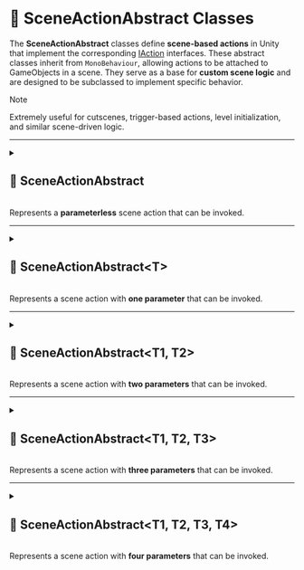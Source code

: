 # 🧩 SceneActionAbstract Classes

The **SceneActionAbstract** classes define **scene-based actions** in Unity that implement the
corresponding [IAction](IAction.md) interfaces.
These abstract classes inherit from `MonoBehaviour`, allowing actions to be attached to GameObjects in a scene.
They serve as a base for **custom scene logic** and are designed to be subclassed to implement specific behavior.

> [!NOTE]
> Extremely useful for cutscenes, trigger-based actions, level initialization, and similar scene-driven logic.

---

<details>
  <summary>
    <h2>🧩 SceneActionAbstract</h2>
    <br> Represents a <b>parameterless</b> scene action that can be invoked.
  </summary>

<br>

```csharp
public abstract class SceneActionAbstract : MonoBehaviour, IAction
```

- **Usage:** Attach to a GameObject and implement `Invoke()` to define custom behavior.

---

### 🏹 Methods

#### `Invoke()`

```csharp
public abstract void Invoke();
```

- **Description:** Executes the action logic.
- **Note:** Must be implemented in derived classes.

---

### 🗂 Example of Usage

This example demonstrates how to create a simple action based on `SceneActionAbstract` and run it from a `GameStartup`
script in Unity.

#### 1. Create a custom action

Here we implement a simple action that prints `Hello World!` when invoked:

```csharp
public sealed class HelloWorldAction : SceneActionAbstract
{
    public override void Invoke() => Debug.Log("Hello World!");
}
```

#### 2. Create the `GameStartup` script

This script will call the action on game start:

```csharp
public sealed class GameStartup : MonoBehaviour
{
    [SerializeField]
    private SceneActionAbstract _action;

    private void Start()
    {
        _action.Invoke();
    }
}
```

#### 3. Assign the action in the Unity Inspector

- Attach the `GameStartup` script to a GameObject in your scene.
- Drag and drop the `HelloWorldAction` component into the `action` parameter in the Inspector.

#### 4. Run the scene

When you start the game, the action is triggered and **"Hello World!"** is printed to the console.

</details>

---

<details>
  <summary>
    <h2>🧩 SceneActionAbstract&lt;T&gt;</h2>
    <br> Represents a scene action with <b>one parameter</b> that can be invoked.
  </summary>

<br>

```csharp
public abstract class SceneActionAbstract<T> : MonoBehaviour, IAction<T>
```

- **Type parameter:** `T` — the input argument type.

---

### 🏹 Methods

#### `Invoke(T arg)`

```csharp
public abstract void Invoke(T arg);
```

- **Description:** Executes the action logic with the provided argument.
- **Parameter:** `arg` – The input argument.

---

### 🗂 Example of Usage

This example shows how to use `SceneActionAbstract<T>` to create an action that destroys objects when they enter a
trigger.

#### 1. Create `DestroyGameObjectAction`

This action takes a `GameObject` and destroys it:

```csharp
public sealed class DestroyGameObjectAction : SceneActionAbstract<GameObject>
{
    public override void Invoke(GameObject go) => GameObject.Destroy(go);
}
```

#### 2. Create `ActionTrigger`

This script invokes the action whenever another object enters the trigger collider:

```csharp
public sealed class ActionTrigger : MonoBehaviour
{
    [SerializeField]
    private SceneActionAbstract<GameObject> _action;

    private void OnTriggerEnter(Collider collider)
    {
        _action.Invoke(collider.gameObject);
    }
}
```

#### 3. Run the scene

Enter **Play Mode** in Unity and any objects that collide with the trigger will be **destroyed automatically**.

</details>

---

<details>
  <summary>
    <h2>🧩 SceneActionAbstract&lt;T1, T2&gt;</h2>
    <br> Represents a scene action with <b>two parameters</b> that can be invoked.
  </summary>

<br>

```csharp
public abstract class SceneActionAbstract<T1, T2> : MonoBehaviour, IAction<T1, T2>
```

- **Type parameters:**
    - `T1` — the first argument
    - `T2` — the second argument

---

### 🏹 Methods

#### `Invoke(T1 arg1, T2 arg2)`

```csharp
public abstract void Invoke(T1 arg1, T2 arg2);
```

- **Description:** Executes the action logic with the provided arguments.
- **Parameters:**
    - `arg1` – The first argument
    - `arg2` – The second argument

---

### 🗂 Example of Usage

This example shows how to use `SceneActionAbstract<T1, T2>` to apply damage to a character.

#### 1. Create `DealDamageAction`

This action takes a **character** and a **damage value**, then applies the damage:

```csharp
public sealed class DealDamageAction : SceneActionAbstract<Character, int>
{
    public override void Invoke(Character character, int damage)
        => character.TakeDamage(damage);
}
```

#### 2. Usage in Gameplay

- Attach the `DealDamageAction` to a GameObject.
- Call `Invoke(targetCharacter, damageAmount)` when you want to apply damage (for example, when an enemy attacks or the
  player steps into a trap).

#### 3. Result

The specified character’s `TakeDamage` method will be executed, reducing its health.

</details>

---

<details>
  <summary>
    <h2>🧩 SceneActionAbstract&lt;T1, T2, T3&gt;</h2>
    <br> Represents a scene action with <b>three parameters</b> that can be invoked.
  </summary>

<br>

```csharp
public abstract class SceneActionAbstract<T1, T2, T3> : MonoBehaviour, IAction<T1, T2, T3>
```

- **Description:** Represents a scene action with **three parameters**.
- **Type parameters:**
    - `T1` — the first argument
    - `T2` — the second argument
    - `T3` — the third argument

---

### 🏹 Methods

#### `Invoke(T1 arg1, T2 arg2, T3 arg3)`

```csharp
public abstract void Invoke(T1 arg1, T2 arg2, T3 arg3);
```

- **Description:** Executes the action logic with the provided arguments.
- **Parameters:**
    - `arg1` – The first argument
    - `arg2` – The second argument
    - `arg3` – The third argument

---

### 🗂 Example of Usage

This example shows how to use `SceneActionAbstract<T1, T2, T3>` with multiple parameters to transfer resources between
two `Storage` components.

#### 1. Create `MoveResourcesAction`

This action takes a **source storage**, a **destination storage**, and an **amount** of resources to move:

```csharp
public sealed class MoveResourcesAction : SceneActionAbstract<Storage, Storage, int>
{
    public override void Invoke(Storage source, Storage destination, int amount)
    {
        source.SpendResources(amount);
        destination.EarnResources(amount);
    }
}
```

#### 2. Usage in Gameplay

- Attach the `MoveResourcesAction` to a GameObject.
- Call `Invoke(source, destination, amount)` when you want to transfer resources.

For example, when a player collects items or trades between inventories, the resources will be deducted from one storage
and added to another.

</details>

---

<details>
  <summary>
    <h2>🧩 SceneActionAbstract&lt;T1, T2, T3, T4&gt;</h2>
    <br> Represents a scene action with <b>four parameters</b> that can be invoked.
  </summary>

<br>

```csharp
public abstract class SceneActionAbstract<T1, T2, T3, T4> : MonoBehaviour, IAction<T1, T2, T3, T4>
```

- **Description:** Represents a scene action with **four parameters**.
- **Type parameters:**
    - `T1` — the first argument
    - `T2` — the second argument
    - `T3` — the third argument
    - `T4` — the fourth argument

---

### 🏹 Methods

#### `Invoke(T1 arg1, T2 arg2, T3 arg3, T4 arg4)`

```csharp
public abstract void Invoke(T1 arg1, T2 arg2, T3 arg3, T4 arg4);
```

- **Description:** Executes the action logic with the provided arguments.
- **Parameters:**
    - `arg1` – The first argument
    - `arg2` – The second argument
    - `arg3` – The third argument
    - `arg4` – The fourth argument

---

### 🗂 Example of Usage

This example demonstrates how to move a `Transform` in a given direction with a specified speed and deltaTime.

#### 1. Create `MoveTransformAction`

This action takes a **Transform**, a **direction vector**, a **speed**, and **deltaTime**, then moves the Transform
accordingly:

```csharp
public sealed class MoveTransformAction : SceneActionAbstract<Transform, Vector3, float, float>
{
    public void Invoke(Transform transform, Vector3 direction, float speed, float deltaTime) => 
        transform.position += direction * (speed * deltaTime);
}
```

#### 2. Usage in Gameplay

- Attach the `MoveTransformAction` to a GameObject.
- Call `Invoke(transform, direction, speed, deltaTime)` in an update loop or event to move the object over time.

#### 3. Result

The GameObject’s position will be updated every frame according to the specified direction and speed, allowing smooth
movement.

</details>
